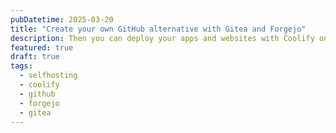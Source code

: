 ```yaml
---
pubDatetime: 2025-03-20
title: "Create your own GitHub alternative with Gitea and Forgejo"
description: Then you can deploy your apps and websites with Coolify on a cheap VPS. Easy peasy lemon squeezy.
featured: true
draft: true
tags:
  - selfhosting
  - coolify
  - github
  - forgejo
  - gitea
---
```

